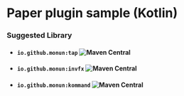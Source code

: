 # Paper plugin sample (Kotlin)

### Suggested Library
* #### `io.github.monun:tap` ![Maven Central](https://img.shields.io/maven-central/v/io.github.monun/tap)
* #### `io.github.monun:invfx` ![Maven Central](https://img.shields.io/maven-central/v/io.github.monun/invfx)
* #### `io.github.monun:kommand` ![Maven Central](https://img.shields.io/maven-central/v/io.github.monun/kommand)
